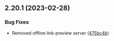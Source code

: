 ## 2.20.1 (2023-02-28)

### Bug Fixes

- Removed offline link-preview server ([475bc4b](https://github.com/wppconnect-team/wa-js/commit/475bc4b7e0cced66184bf139a8fbc6887da14d87))
